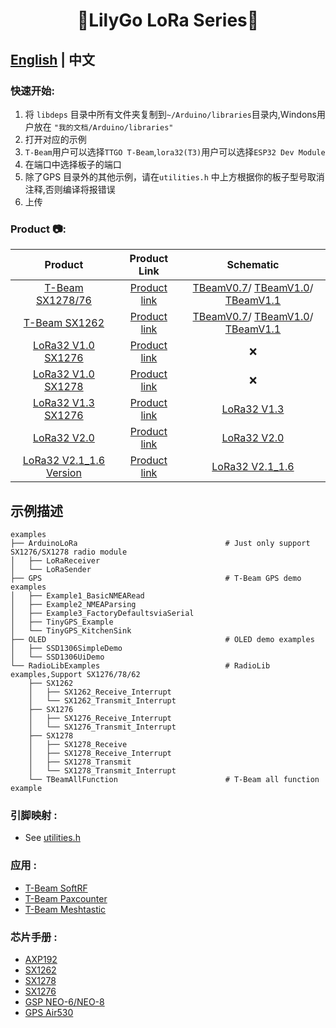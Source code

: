 <h1 align = "center">🌟LilyGo LoRa Series🌟</h1>

## **[English](./README.MD) | 中文**

<h3 align = "left">快速开始:</h3>

1. 将 `libdeps` 目录中所有文件夹复制到`~/Arduino/libraries`目录内,Windons用户放在 `"我的文档/Arduino/libraries"`
2. 打开对应的示例
3. `T-Beam`用户可以选择`TTGO T-Beam`,`lora32(T3)`用户可以选择`ESP32 Dev Module`
4. 在端口中选择板子的端口
5. 除了GPS 目录外的其他示例，请在`utilities.h` 中上方根据你的板子型号取消注释,否则编译将报错误
6. 上传


<h3 align = "left">Product 📷:</h3>


|           Product           |                           Product  Link                           |                                                                   Schematic                                                                    |
| :-------------------------: | :---------------------------------------------------------------: | :--------------------------------------------------------------------------------------------------------------------------------------------: |
|    [T-Beam SX1278/76 ]()    |  [Product link](https://pt.aliexpress.com/item/32967228739.html)  | [TBeamV0.7](schematic/LilyGo_TBeam_V0.7.pdf)/     [TBeamV1.0](schematic/LilyGo_TBeam_V1.0.pdf)/  [TBeamV1.1 ](schematic/LilyGo_TBeam_V1.1.pdf) |
|      [T-Beam SX1262]()      | [Product link](https://pt.aliexpress.com/item/4001287221970.html) | [TBeamV0.7](schematic/LilyGo_TBeam_V0.7.pdf)/     [TBeamV1.0](schematic/LilyGo_TBeam_V1.0.pdf)/  [TBeamV1.1 ](schematic/LilyGo_TBeam_V1.1.pdf) |
|   [LoRa32 V1.0 SX1276]()    |  [Product link](https://pt.aliexpress.com/item/32842155838.html)  |                                                                       ❌                                                                        |
|   [LoRa32 V1.0 SX1278]()    |  [Product link](https://pt.aliexpress.com/item/32842155838.html)  |                                                                       ❌                                                                        |
|   [LoRa32 V1.3 SX1276]()    | [Product link](https://pt.aliexpress.com/item/4000628100802.html) |                                                      [LoRa32 V1.3](schematic/T3_V1.3.pdf)                                                      |
|       [LoRa32 V2.0]()       |  [Product link](https://pt.aliexpress.com/item/32847443952.html)  |                                                      [LoRa32 V2.0](schematic/T3_V2.0.pdf)                                                      |
| [LoRa32 V2.1_1.6 Version]() |  [Product link](https://pt.aliexpress.com/item/32872078587.html)  |                                                    [LoRa32 V2.1_1.6](schematic/T3_V1.6.pdf)                                                    |



## 示例描述

```
examples
├── ArduinoLoRa                                 # Just only support SX1276/SX1278 radio module
│   ├── LoRaReceiver                            
│   └── LoRaSender
├── GPS                                         # T-Beam GPS demo examples
│   ├── Example1_BasicNMEARead
│   ├── Example2_NMEAParsing
│   ├── Example3_FactoryDefaultsviaSerial
│   ├── TinyGPS_Example
│   └── TinyGPS_KitchenSink
├── OLED                                        # OLED demo examples    
│   ├── SSD1306SimpleDemo
│   └── SSD1306UiDemo   
└── RadioLibExamples                            # RadioLib examples,Support SX1276/78/62
    ├── SX1262
    │   ├── SX1262_Receive_Interrupt
    │   └── SX1262_Transmit_Interrupt
    ├── SX1276
    │   ├── SX1276_Receive_Interrupt
    │   └── SX1276_Transmit_Interrupt
    ├── SX1278
    │   ├── SX1278_Receive
    │   ├── SX1278_Receive_Interrupt
    │   ├── SX1278_Transmit
    │   └── SX1278_Transmit_Interrupt
    └── TBeamAllFunction                        # T-Beam all function example
```

<h3 align = "left">引脚映射 :</h3>

- See [utilities.h](examples/ArduinoLoRa/LoRaReceiver/utilities.h)

<h3 align = "left">应用 :</h3>

- [T-Beam SoftRF](https://github.com/lyusupov/SoftRF)
- [T-Beam Paxcounter](https://github.com/cyberman54/ESP32-Paxcounter)
- [T-Beam Meshtastic](https://github.com/meshtastic/Meshtastic-device)

<h3 align = "left">芯片手册 :</h3>

- [AXP192](http://www.x-powers.com/en.php/Info/product_detail/article_id/29)
- [SX1262](https://www.semtech.com/products/wireless-rf/lora-transceivers/sx1262)
- [SX1278](https://www.semtech.com/products/wireless-rf/lora-transceivers/sx1278)
- [SX1276](https://www.semtech.com/products/wireless-rf/lora-transceivers/sx1276)
- [GSP NEO-6/NEO-8](https://www.u-blox.com/en/product/neo-6-series)
- [GPS Air530]()
